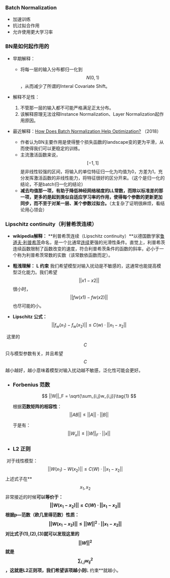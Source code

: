 ### Batch Normalization 

- 加速训练
- 抗过拟合作用
- 允许使用更大学习率

### BN是如何起作用的

- 早期解释：

  - 将每一层的输入分布都归一化到$$ N(0,1 )$$，从而减少了所谓的Interal Covariate Shift。
- 解释不足性：
  1. 不管那一层的输入都不可能严格满足正太分布。
  2. 该解释原理无法诠释Instance Normalization、Layer Normalization起作用原因。
- 最近解释：[How Does Batch Normalization Help Optimization?](https://arxiv.org/abs/1805.11604) （2018）
  - 作者认为BN主要作用是使得整个损失函数的landscape变的更为平滑，从而使得我们可以更稳定的训练。
  - 主流激活函数来说，$$[-1,1]$$ 是非线性较强的区间，将输入的单位特征归一化为均值为0，方差为1，充分发挥激活函数的非线性能力，将特征很好的区分开来。（这个是归一化的结论，不是batch归一化的结论）
  - **减去均值那一项，有助于降低神经网络梯度的LL常数，而除以标准差的那一项，更多的是起到类似自适应学习率的作用，使得每个参数的更新更加同步，而不至于对某一层、某个参数过拟合。**（太复杂了证明很麻烦，看结论用心领会）

### Lipschitz continuity（利普希茨连续）

- **wikipedia解释：** **利普希茨连续（Lipschitz continuity）**以德国数学家[鲁道夫·利普希茨](https://zh.wikipedia.org/wiki/鲁道夫·利普希茨)命名，是一个比通常[连续](https://zh.wikipedia.org/wiki/連續函數)更强的光滑性条件。直觉上，利普希茨连续函数限制了函数改变的速度，符合利普希茨条件的函数的斜率，必小于一个称为利普希茨常数的实数（该常数依函数而定）。

- **粗浅理解：** **L 约束** 我们希望模型对输入扰动是不敏感的，这通常也能提高模型泛化能力。我们希望$$||x1-x2||$$ 很小时，$$||fw(x1)-fw(x2)||$$ 也尽可能的小。

- **Lipschitz 公式：**
  $$
  ||f_w(x_1)-f_w(x_2)||\leq C(w) \cdot||x_1-x_2||
  $$
  

​	   这里的$$C$$ 只与模型参数有关，并且希望$$C$$越小越好，越小意味着模型对输入扰动越不敏感，泛化性可能会更好。

- ### Forbenius 范数

  $$
  ||W||_F = \sqrt{\sum_{i,j}w_{i,j}}\tag{1}
  $$

  根据**范数矩阵的相容性**：$$||AB||\leq ||A||\cdot||B||$$	

  于是有：
  $$
  ||W_x||\leq||W||_F \cdot||x||\tag{2}
  $$

- ### L2 正则

​	对于线性模型：
$$
||W(x_1)-W(x_2)|| \leq C(W)\cdot ||x_1-x_2||
$$
​	上述式子在**$$x_1,x_2$$ 非常接近的时候**可以等价于：
$$
||W(x_1-x_2)||\leq C(W)\cdot||x_1-x_2||
$$
​	根据p—范数（欧几里得范数）性质：
$$
||W(x_1-x_2)||\leq {||W||}^2\cdot||x_1-x_2||\tag{3}
$$
​	对比式子(1),(2),(3)就可以发现这里的$$||W||^2$$就是$$\sum_{i,j}w_{ij}^2$$，这就是L2正则项，我们希望该项越小则**L 约束**就越小。
